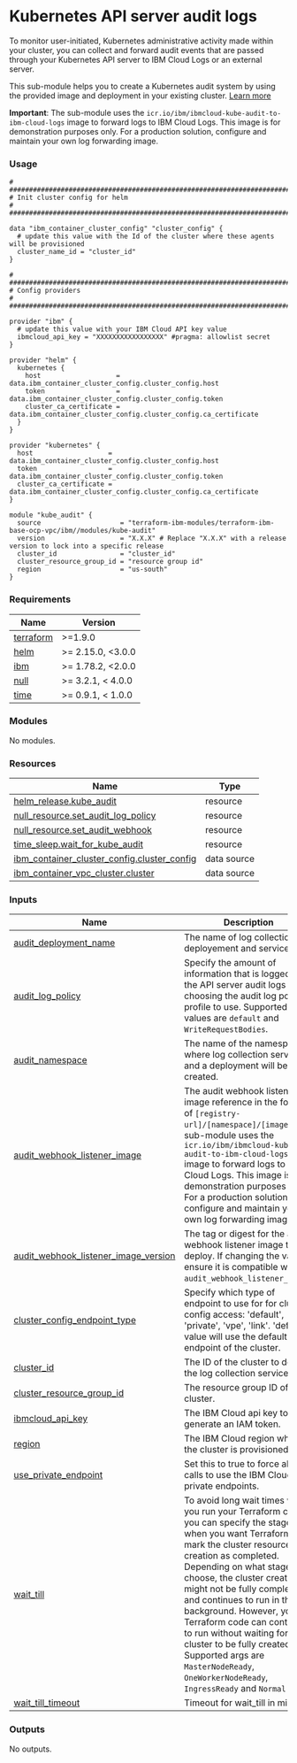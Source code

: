 # Kubernetes API server audit logs

To monitor user-initiated, Kubernetes administrative activity made within your cluster, you can collect and forward audit events that are passed through your Kubernetes API server to IBM Cloud Logs or an external server.

This sub-module helps you to create a Kubernetes audit system by using the provided image and deployment in your existing cluster. [Learn more](https://cloud.ibm.com/docs/openshift?topic=openshift-health-audit)

**Important**: The sub-module uses the `icr.io/ibm/ibmcloud-kube-audit-to-ibm-cloud-logs` image to forward logs to IBM Cloud Logs. This image is for demonstration purposes only. For a production solution, configure and maintain your own log forwarding image.

### Usage

```hcl
# ############################################################################
# Init cluster config for helm
# ############################################################################

data "ibm_container_cluster_config" "cluster_config" {
  # update this value with the Id of the cluster where these agents will be provisioned
  cluster_name_id = "cluster_id"
}

# ############################################################################
# Config providers
# ############################################################################

provider "ibm" {
  # update this value with your IBM Cloud API key value
  ibmcloud_api_key = "XXXXXXXXXXXXXXXXX" #pragma: allowlist secret
}

provider "helm" {
  kubernetes {
    host                   = data.ibm_container_cluster_config.cluster_config.host
    token                  = data.ibm_container_cluster_config.cluster_config.token
    cluster_ca_certificate = data.ibm_container_cluster_config.cluster_config.ca_certificate
  }
}

provider "kubernetes" {
  host                   = data.ibm_container_cluster_config.cluster_config.host
  token                  = data.ibm_container_cluster_config.cluster_config.token
  cluster_ca_certificate = data.ibm_container_cluster_config.cluster_config.ca_certificate
}

module "kube_audit" {
  source                    = "terraform-ibm-modules/terraform-ibm-base-ocp-vpc/ibm//modules/kube-audit"
  version                   = "X.X.X" # Replace "X.X.X" with a release version to lock into a specific release
  cluster_id                = "cluster_id"
  cluster_resource_group_id = "resource group id"
  region                    = "us-south"
}
```

<!-- BEGINNING OF PRE-COMMIT-TERRAFORM DOCS HOOK -->
### Requirements

| Name | Version |
|------|---------|
| <a name="requirement_terraform"></a> [terraform](#requirement\_terraform) | >=1.9.0 |
| <a name="requirement_helm"></a> [helm](#requirement\_helm) | >= 2.15.0, <3.0.0 |
| <a name="requirement_ibm"></a> [ibm](#requirement\_ibm) | >= 1.78.2, <2.0.0 |
| <a name="requirement_null"></a> [null](#requirement\_null) | >= 3.2.1, < 4.0.0 |
| <a name="requirement_time"></a> [time](#requirement\_time) | >= 0.9.1, < 1.0.0 |

### Modules

No modules.

### Resources

| Name | Type |
|------|------|
| [helm_release.kube_audit](https://registry.terraform.io/providers/hashicorp/helm/latest/docs/resources/release) | resource |
| [null_resource.set_audit_log_policy](https://registry.terraform.io/providers/hashicorp/null/latest/docs/resources/resource) | resource |
| [null_resource.set_audit_webhook](https://registry.terraform.io/providers/hashicorp/null/latest/docs/resources/resource) | resource |
| [time_sleep.wait_for_kube_audit](https://registry.terraform.io/providers/hashicorp/time/latest/docs/resources/sleep) | resource |
| [ibm_container_cluster_config.cluster_config](https://registry.terraform.io/providers/ibm-cloud/ibm/latest/docs/data-sources/container_cluster_config) | data source |
| [ibm_container_vpc_cluster.cluster](https://registry.terraform.io/providers/ibm-cloud/ibm/latest/docs/data-sources/container_vpc_cluster) | data source |

### Inputs

| Name | Description | Type | Default | Required |
|------|-------------|------|---------|:--------:|
| <a name="input_audit_deployment_name"></a> [audit\_deployment\_name](#input\_audit\_deployment\_name) | The name of log collection deployement and service. | `string` | `"ibmcloud-kube-audit"` | no |
| <a name="input_audit_log_policy"></a> [audit\_log\_policy](#input\_audit\_log\_policy) | Specify the amount of information that is logged to the API server audit logs by choosing the audit log policy profile to use. Supported values are `default` and `WriteRequestBodies`. | `string` | `"default"` | no |
| <a name="input_audit_namespace"></a> [audit\_namespace](#input\_audit\_namespace) | The name of the namespace where log collection service and a deployment will be created. | `string` | `"ibm-kube-audit"` | no |
| <a name="input_audit_webhook_listener_image"></a> [audit\_webhook\_listener\_image](#input\_audit\_webhook\_listener\_image) | The audit webhook listener image reference in the format of `[registry-url]/[namespace]/[image]`.The sub-module uses the `icr.io/ibm/ibmcloud-kube-audit-to-ibm-cloud-logs` image to forward logs to IBM Cloud Logs. This image is for demonstration purposes only. For a production solution, configure and maintain your own log forwarding image. | `string` | `"icr.io/ibm/ibmcloud-kube-audit-to-ibm-cloud-logs"` | no |
| <a name="input_audit_webhook_listener_image_version"></a> [audit\_webhook\_listener\_image\_version](#input\_audit\_webhook\_listener\_image\_version) | The tag or digest for the audit webhook listener image to deploy. If changing the value, ensure it is compatible with `audit_webhook_listener_image`. | `string` | `null` | no |
| <a name="input_cluster_config_endpoint_type"></a> [cluster\_config\_endpoint\_type](#input\_cluster\_config\_endpoint\_type) | Specify which type of endpoint to use for for cluster config access: 'default', 'private', 'vpe', 'link'. 'default' value will use the default endpoint of the cluster. | `string` | `"default"` | no |
| <a name="input_cluster_id"></a> [cluster\_id](#input\_cluster\_id) | The ID of the cluster to deploy the log collection service in. | `string` | n/a | yes |
| <a name="input_cluster_resource_group_id"></a> [cluster\_resource\_group\_id](#input\_cluster\_resource\_group\_id) | The resource group ID of the cluster. | `string` | n/a | yes |
| <a name="input_ibmcloud_api_key"></a> [ibmcloud\_api\_key](#input\_ibmcloud\_api\_key) | The IBM Cloud api key to generate an IAM token. | `string` | n/a | yes |
| <a name="input_region"></a> [region](#input\_region) | The IBM Cloud region where the cluster is provisioned. | `string` | n/a | yes |
| <a name="input_use_private_endpoint"></a> [use\_private\_endpoint](#input\_use\_private\_endpoint) | Set this to true to force all api calls to use the IBM Cloud private endpoints. | `bool` | `false` | no |
| <a name="input_wait_till"></a> [wait\_till](#input\_wait\_till) | To avoid long wait times when you run your Terraform code, you can specify the stage when you want Terraform to mark the cluster resource creation as completed. Depending on what stage you choose, the cluster creation might not be fully completed and continues to run in the background. However, your Terraform code can continue to run without waiting for the cluster to be fully created. Supported args are `MasterNodeReady`, `OneWorkerNodeReady`, `IngressReady` and `Normal` | `string` | `"IngressReady"` | no |
| <a name="input_wait_till_timeout"></a> [wait\_till\_timeout](#input\_wait\_till\_timeout) | Timeout for wait\_till in minutes. | `number` | `90` | no |

### Outputs

No outputs.
<!-- END OF PRE-COMMIT-TERRAFORM DOCS HOOK -->
